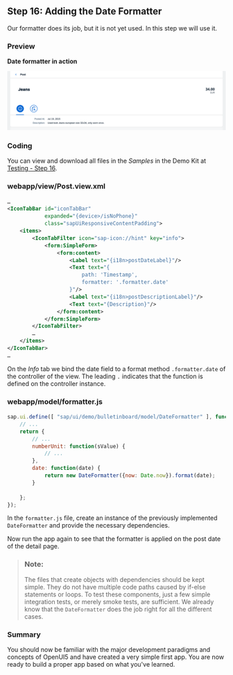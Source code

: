 <!-- loio2ca583d6b9c24e4d8f189eada7c4b668 -->

## Step 16: Adding the Date Formatter

Our formatter does its job, but it is not yet used. In this step we will use it.



### Preview

  
  
**Date formatter in action**

![](images/loio9aa15b0691014bd287a5a5d874f6f064_LowRes.jpg "Date formatter in action")



### Coding

You can view and download all files in the *Samples* in the Demo Kit at [Testing - Step 16](https://ui5.sap.com/#/entity/sap.m.tutorial.testing/sample/sap.m.tutorial.testing.16).



### webapp/view/Post.view.xml

```xml
…
<IconTabBar id="iconTabBar"
			expanded="{device>/isNoPhone}"
			class="sapUiResponsiveContentPadding">
	<items>
		<IconTabFilter icon="sap-icon://hint" key="info">
			<form:SimpleForm>
				<form:content>
					<Label text="{i18n>postDateLabel}"/>
					<Text text="{
						path: 'Timestamp',
						formatter: '.formatter.date'
					}"/>
					<Label text="{i18n>postDescriptionLabel}"/>
					<Text text="{Description}"/>
				</form:content>
			</form:SimpleForm>
		</IconTabFilter>
		…
	</items>
</IconTabBar>
…
```

On the *Info* tab we bind the date field to a format method `.formatter.date` of the controller of the view. The leading `.` indicates that the function is defined on the controller instance.



### webapp/model/formatter.js

```js
sap.ui.define([ "sap/ui/demo/bulletinboard/model/DateFormatter" ], function (DateFormatter) {
	// ...
	return {
		// ...
		numberUnit: function(sValue) {
			// ...
		},
		date: function(date) {
			return new DateFormatter({now: Date.now}).format(date);
		}

	};
});
```

In the `formatter.js` file, create an instance of the previously implemented `DateFormatter` and provide the necessary dependencies.

Now run the app again to see that the formatter is applied on the post date of the detail page.

> ### Note:  
> The files that create objects with dependencies should be kept simple. They do not have multiple code paths caused by if-else statements or loops. To test these components, just a few simple integration tests, or merely smoke tests, are sufficient. We already know that the `DateFormatter` does the job right for all the different cases.



<a name="loio2ca583d6b9c24e4d8f189eada7c4b668__section_ovt_b2t_qbb"/>

### Summary

You should now be familiar with the major development paradigms and concepts of OpenUI5 and have created a very simple first app. You are now ready to build a proper app based on what you've learned.

